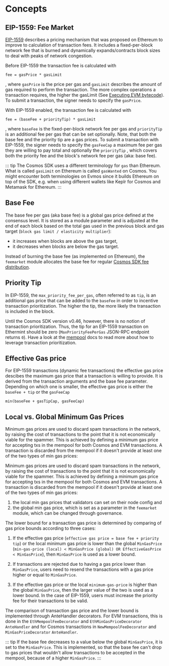 <!--
order: 1
-->

# Concepts

## EIP-1559: Fee Market

[EIP-1559](https://github.com/ethereum/EIPs/blob/master/EIPS/eip-1559.md) describes a pricing mechanism that was proposed on Ethereum to improve to calculation of transaction fees. It includes a fixed-per-block network fee that is burned and dynamically expands/contracts block sizes to deal with peaks of network congestion.

Before EIP-1559 the transaction fee is calculated with

```
fee = gasPrice * gasLimit
```

, where `gasPrice` is the price per gas and `gasLimit` describes the amount of gas required to perform the transaction. The more complex operations a transaction requires, the higher the gasLimit (See [Executing EVM bytecode](https://docs.evmos.org/modules/evm/01_concepts.html#executing-evm-bytecode)). To submit a transaction, the signer needs to specify the `gasPrice`.

With EIP-1559 enabled, the transaction fee is calculated with

```
fee = (baseFee + priorityTip) * gasLimit
```

, where `baseFee` is the fixed-per-block network fee per gas and `priorityTip` is an additional fee per gas that can be set optionally. Note, that both the base fee and the priority tip are a gas prices. To submit a transaction with EIP-1559, the signer needs to specify the `gasFeeCap` a maximum fee per gas they are willing to pay total and optionally the `priorityTip` , which covers both the priority fee and the block's network fee per gas (aka: base fee).

::: tip
The Cosmos SDK uses a different terminology for `gas` than Ethereum. What is called `gasLimit` on Ethereum is called `gasWanted` on Cosmos. You might encounter both terminologies on Evmos since it builds Ethereum on top of the SDK, e.g. when using different wallets like Keplr for Cosmos and Metamask for Ethereum.
:::

## Base Fee

The base fee per gas (aka base fee) is a global gas price defined at the consensus level. It is stored as a module parameter and is adjusted at the end of each block based on the total gas used in the previous block and gas target (`block gas limit / elasticity multiplier`):

- it increases when blocks are above the gas target,
- it decreases when blocks are below the gas target.

Instead of burning the base fee (as implemented on Ethereum), the `feemarket` module allocates the base fee for regular [Cosmos SDK fee distribution](https://docs.evmos.org/modules/distribution/).

## Priority Tip

In EIP-1559, the `max_priority_fee_per_gas`, often referred to as `tip`,
is an additional gas price that can be added to the `baseFee` in order to incentive transaction prioritization.
The higher the tip, the more likely the transaction is included in the block.

Until the Cosmos SDK version v0.46, however, there is no notion of transaction prioritization.
Thus, the tip for an EIP-1559 transaction on Ethermint should be zero (`MaxPriorityFeePerGas` JSON-RPC endpoint returns `0`).
Have a look at the [mempool](https://docs.evmos.org/validators/setup/mempool.html) docs to read more about how to leverage transaction prioritization.

## Effective Gas price

For EIP-1559 transactions (dynamic fee transactions) the effective gas price descibes the maximum gas price that a transaction is willing to provide. It is derived from the transaction arguments and the base fee parameter. Depending on which one is smaller, the effective gas price is either the `baseFee + tip` or the `gasFeeCap`

```
min(baseFee + gasTipCap, gasFeeCap)
```

## Local vs. Global Minimum Gas Prices

Minimum gas prices are used to discard spam transactions in the network, by raising the cost of transactions to the point that it is not economically viable for the spammer. This is achieved by defining a minimum gas price for accepting txs in the mempool for both Cosmos and EVM transactions. A transaction is discarded from the mempool if it doesn't provide at least one of the two types of min gas prices:

Minimum gas prices are used to discard spam transactions in the network, by raising the cost of transactions to the point that it is not economically viable for the spammer. This is achieved by defining a minimum gas price for accepting txs in the mempool for both Cosmos and EVM transactions. A transaction is discarded from the mempool if it doesn't provide at least one of the two types of min gas prices:

1. the local min gas prices that validators can set on their node config and
2. the global min gas price, which is set as a parameter in the `feemarket` module, which can be changed through governance.

The lower bound for a transaction gas price is determined by comparing of gas price bounds according to three cases:

1. If the effective gas price (`effective gas price = base fee + priority tip`) or the local minimum gas price is lower than the global `MinGasPrice` (`min-gas-price (local) < MinGasPrice (global) OR EffectiveGasPrice < MinGasPrice`), then `MinGasPrice` is used as a lower bound.

2. If transactions are rejected due to having a gas price lower than `MinGasPrice`, users need to resend the transactions with a gas price higher or equal to `MinGasPrice`.

3. If the effective gas price or the local `minimum-gas-price` is higher than the global `MinGasPrice`, then the larger value of the two is used as a lower bound. In the case of EIP-1559, users must increase the priority fee for their transactions to be valid.

The comparison of transaction gas price and the lower bound is implemented through AnteHandler decorators. For EVM transactions, this is done in the `EthMempoolFeeDecorator` and `EthMinGasPriceDecorator` `AnteHandler` and for Cosmos transactions in `NewMempoolFeeDecorator` and `MinGasPriceDecorator` `AnteHandler`.

::: tip
If the base fee decreases to a value below the global `MinGasPrice`, it is set to the `MinGasPrice`. This is implemented, so that the base fee can't drop to gas prices that wouldn't allow transactions to be accepted in the mempool, because of a higher `MinGasPrice`.
:::
